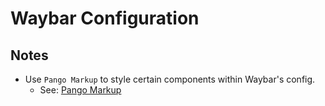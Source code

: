 # Waybar Configuration 

## Notes 

- Use `Pango Markup` to style certain components within Waybar's config.
  - See: [Pango Markup](https://docs.gtk.org/Pango/pango_markup.html)
